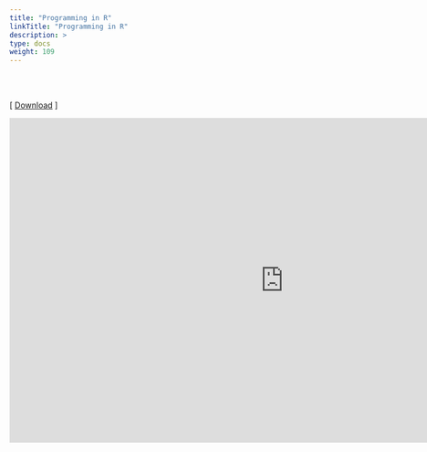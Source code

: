 ```yaml
---
title: "Programming in R"
linkTitle: "Programming in R"
description: >
type: docs
weight: 109
---
```


<br></br>

[ [Download](https://bit.ly/3mRXIrg) ]


<iframe src="https://docs.google.com/presentation/d/e/2PACX-1vQJs0YWRiKIF4gIB4ipIRlSu6lW_8oqT1tluXB1k2X4MAgLKBtePu7eQu9dJXkWOOOzZamUBitL2aej/embed?start=false&loop=false&delayms=60000" frameborder="0" width="960" height="569" allowfullscreen="true" mozallowfullscreen="true" webkitallowfullscreen="true"></iframe>





